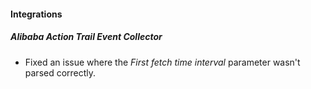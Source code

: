 
#### Integrations

##### Alibaba Action Trail Event Collector

- Fixed an issue where the *First fetch time interval* parameter wasn't parsed correctly.

